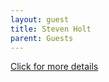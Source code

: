 ```yaml
---
layout: guest
title: Steven Holt
parent: Guests
---
```



<div class="badge-base LI-profile-badge" data-locale="en_US" data-size="medium" data-theme="light" data-type="VERTICAL" data-vanity="stepheneholt" data-version="v1"><a class="badge-base__link LI-simple-link" href="https://www.linkedin.com/in/stepheneholt?trk=profile-badge">Click for more details</a></div>


